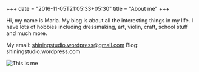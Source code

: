 +++
date = "2016-11-05T21:05:33+05:30"
title = "About me"
+++

Hi, my name is Maria. My blog is about all the interesting things in my life. I have lots of hobbies including dressmaking, art, violin, craft, school stuff and much more.

My email: shiningstudio.wordpress@gmail.com
Blog: shiningstudio.wordpress.com

![This is me][1]

[1]: /img/about.jpg
